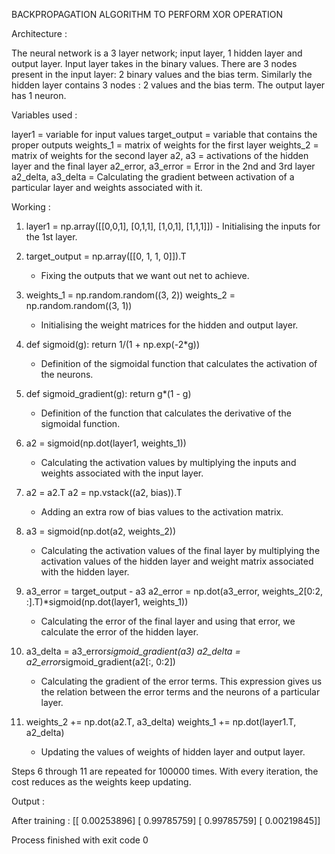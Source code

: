 BACKPROPAGATION ALGORITHM TO PERFORM XOR OPERATION


Architecture :

The neural network is a 3 layer network; input layer, 1 hidden layer and output layer. Input layer takes in the binary values. There are 3 nodes present in the input layer: 2 binary values and the bias term. Similarly the hidden layer contains 3 nodes : 2 values and the bias term. The output layer has 1 neuron.  

Variables used :

layer1                       = variable for input values
target_output                = variable that contains the proper outputs
weights_1                    = matrix of weights for the first layer
weights_2                    = matrix of weights for the second layer
a2, a3                       = activations of the hidden layer and the final layer
a2_error, a3_error           = Error in the 2nd and 3rd layer
a2_delta, a3_delta           = Calculating the gradient between activation of a particular layer and weights 	                                                       associated with it.


Working :

1. layer1 = np.array([[0,0,1], [0,1,1], [1,0,1], [1,1,1]])
    	- Initialising the inputs for the 1st layer.

2. target_output = np.array([[0, 1, 1, 0]]).T
	- Fixing the outputs that we want out net to achieve.

3.  weights_1 = np.random.random((3, 2))
  weights_2 = np.random.random((3, 1))
      - Initialising the weight matrices for the hidden and output layer.

4. def sigmoid(g):
    return 1/(1 + np.exp(-2*g))
      - Definition of the sigmoidal function that calculates the activation of the neurons.

5. def sigmoid_gradient(g):
    return g*(1 - g)
      - Definition of the function that calculates the derivative of the sigmoidal function.

6. a2 = sigmoid(np.dot(layer1, weights_1))
      - Calculating the activation values by multiplying the inputs and weights associated with the input layer.

7. a2 = a2.T
   a2 = np.vstack((a2, bias)).T
      - Adding an extra row of bias values to the activation matrix.

8. a3 = sigmoid(np.dot(a2, weights_2))
      - Calculating the activation values of the final layer by multiplying the activation values of the hidden layer and weight matrix associated with the hidden layer.

9. a3_error = target_output - a3
   a2_error = np.dot(a3_error, weights_2[0:2, :].T)*sigmoid(np.dot(layer1,      	      weights_1))
      - Calculating the error of the final layer and using that error, we calculate the error of the hidden layer.

10. a3_delta = a3_error*sigmoid_gradient(a3)
    a2_delta = a2_error*sigmoid_gradient(a2[:, 0:2])
      - Calculating the gradient of the error terms. This expression gives us the relation between the error terms and the neurons of a particular layer.

11. weights_2 += np.dot(a2.T, a3_delta)
    weights_1 += np.dot(layer1.T, a2_delta)
      - Updating the values of weights of hidden layer and output layer.

Steps 6 through 11 are repeated for 100000 times. With every iteration, the cost reduces as the weights keep updating.


Output : 

After training : 
[[ 0.00253896]
 [ 0.99785759]
 [ 0.99785759]
 [ 0.00219845]]

Process finished with exit code 0
